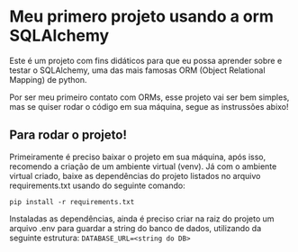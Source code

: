 # Meu primero projeto usando a orm SQLAlchemy

Este é um projeto com fins didáticos para que eu possa aprender sobre e testar o SQLAlchemy, uma das mais famosas ORM (Object Relational Mapping) de python.

Por ser meu primeiro contato com ORMs, esse projeto vai ser bem simples, mas se quiser rodar o código em sua máquina, segue as instrussões abixo! <br>

## Para rodar o projeto!

Primeiramente é preciso baixar o projeto em sua máquina, após isso, recomendo a criação de um ambiente virtual (venv). Já com o ambiente virtual criado, baixe as dependências do projeto listados no arquivo requirements.txt usando do seguinte comando: <br>

`pip install -r requirements.txt`

Instaladas as dependências, ainda é preciso criar na raiz do projeto um arquivo .env para guardar a string do banco de dados, utilizando da seguinte estrutura: `DATABASE_URL=<string do DB>`